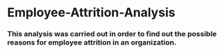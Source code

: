 # Employee-Attrition-Analysis

### This analysis was carried out in order to find out the possible reasons for employee attrition in an organization.
